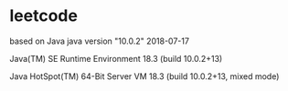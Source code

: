 # leetcode
based on Java
java version "10.0.2" 2018-07-17

Java(TM) SE Runtime Environment 18.3 (build 10.0.2+13)

Java HotSpot(TM) 64-Bit Server VM 18.3 (build 10.0.2+13, mixed mode)
